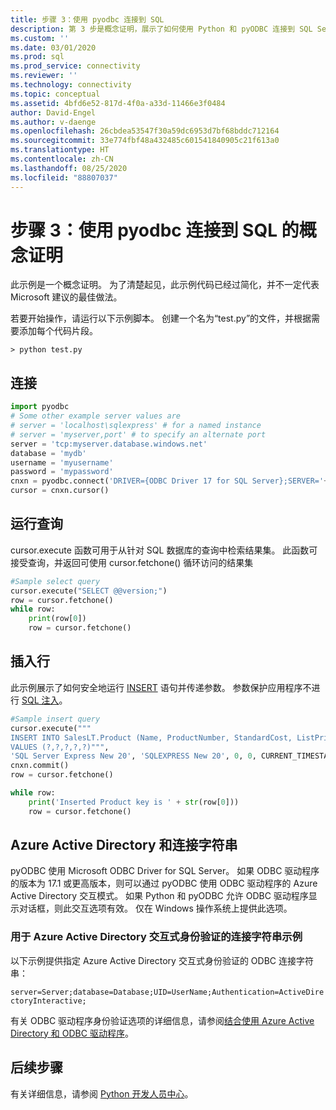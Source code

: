 ```yaml
---
title: 步骤 3：使用 pyodbc 连接到 SQL
description: 第 3 步是概念证明，展示了如何使用 Python 和 pyODBC 连接到 SQL Server。 基本示例展示了如何选择和插入数据。
ms.custom: ''
ms.date: 03/01/2020
ms.prod: sql
ms.prod_service: connectivity
ms.reviewer: ''
ms.technology: connectivity
ms.topic: conceptual
ms.assetid: 4bfd6e52-817d-4f0a-a33d-11466e3f0484
author: David-Engel
ms.author: v-daenge
ms.openlocfilehash: 26cbdea53547f30a59dc6953d7bf68bddc712164
ms.sourcegitcommit: 33e774fbf48a432485c601541840905c21f613a0
ms.translationtype: HT
ms.contentlocale: zh-CN
ms.lasthandoff: 08/25/2020
ms.locfileid: "88807037"
---
```

# <a name="step-3-proof-of-concept-connecting-to-sql-using-pyodbc"></a>步骤 3：使用 pyodbc 连接到 SQL 的概念证明

此示例是一个概念证明。 为了清楚起见，此示例代码已经过简化，并不一定代表 Microsoft 建议的最佳做法。  

若要开始操作，请运行以下示例脚本。 创建一个名为“test.py”的文件，并根据需要添加每个代码片段。 

```
> python test.py
```
  
## <a name="connect"></a>连接  
  
```python
import pyodbc 
# Some other example server values are
# server = 'localhost\sqlexpress' # for a named instance
# server = 'myserver,port' # to specify an alternate port
server = 'tcp:myserver.database.windows.net' 
database = 'mydb' 
username = 'myusername' 
password = 'mypassword' 
cnxn = pyodbc.connect('DRIVER={ODBC Driver 17 for SQL Server};SERVER='+server+';DATABASE='+database+';UID='+username+';PWD='+ password)
cursor = cnxn.cursor()

```  
  
  
## <a name="run-query"></a>运行查询  
  
cursor.execute 函数可用于从针对 SQL 数据库的查询中检索结果集。 此函数可接受查询，并返回可使用 cursor.fetchone() 循环访问的结果集
  
  
```python
#Sample select query
cursor.execute("SELECT @@version;") 
row = cursor.fetchone() 
while row: 
    print(row[0])
    row = cursor.fetchone()

```  
  
## <a name="insert-a-row"></a>插入行  
  
此示例展示了如何安全地运行 [INSERT](../../../t-sql/statements/insert-transact-sql.md) 语句并传递参数。 参数保护应用程序不进行 [SQL 注入](../../../relational-databases/tables/primary-and-foreign-key-constraints.md)。    
  
  
```python
#Sample insert query
cursor.execute("""
INSERT INTO SalesLT.Product (Name, ProductNumber, StandardCost, ListPrice, SellStartDate) 
VALUES (?,?,?,?,?)""",
'SQL Server Express New 20', 'SQLEXPRESS New 20', 0, 0, CURRENT_TIMESTAMP) 
cnxn.commit()
row = cursor.fetchone()

while row: 
    print('Inserted Product key is ' + str(row[0]))
    row = cursor.fetchone()
```  

## <a name="azure-active-directory-and-the-connection-string"></a>Azure Active Directory 和连接字符串

pyODBC 使用 Microsoft ODBC Driver for SQL Server。
如果 ODBC 驱动程序的版本为 17.1 或更高版本，则可以通过 pyODBC 使用 ODBC 驱动程序的 Azure Active Directory 交互模式。
如果 Python 和 pyODBC 允许 ODBC 驱动程序显示对话框，则此交互选项有效。 仅在 Windows 操作系统上提供此选项。 

### <a name="example-connection-string-for-azure-active-directory-interactive-authentication"></a>用于 Azure Active Directory 交互式身份验证的连接字符串示例

以下示例提供指定 Azure Active Directory 交互式身份验证的 ODBC 连接字符串：

`server=Server;database=Database;UID=UserName;Authentication=ActiveDirectoryInteractive;`

有关 ODBC 驱动程序身份验证选项的详细信息，请参阅[结合使用 Azure Active Directory 和 ODBC 驱动程序](../../odbc/using-azure-active-directory.md#new-andor-modified-dsn-and-connection-string-keywords)。

## <a name="next-steps"></a>后续步骤
  
有关详细信息，请参阅 [Python 开发人员中心](https://azure.microsoft.com/develop/python/)。
